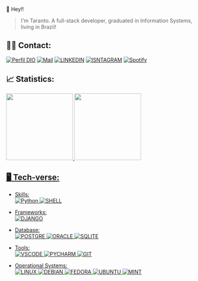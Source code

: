 👋 Hey!!
> I'm Taranto. A full-stack developer, graduated in Information Systems, living in Brazil!<br>

<h2>🙋‍♂️ Contact:</h2>

[![Perfil DIO](https://img.shields.io/badge/-Meu%20Perfil%20na%20DIO-0000EE?style=for-the-badge&logo=gitbook&logoColor=white)](https://www.dio.me/users/felipetaranto)
[![Mail](https://img.shields.io/badge/Gmail-D14836?style=for-the-badge&logo=gmail&logoColor=white)](mailto:felipetaranto@gmail.com)
[![LINKEDIN](	https://img.shields.io/badge/LinkedIn-0077B5?style=for-the-badge&logo=linkedin&logoColor=white)](https://www.linkedin.com/in/felipetaranto/)
[![ISNTAGRAM](https://img.shields.io/badge/Instagram-E4405F?style=for-the-badge&logo=instagram&logoColor=white)](https://www.instagram.com/felipetaranto/)
[![Spotify](https://img.shields.io/badge/Spotify-1ED760?style=for-the-badge&logo=spotify&logoColor=white)](https://open.spotify.com/user/22xilohp6vpyld2brncndvswa?si=25a62bde084e4bd3)

<h2>📈 Statistics:</h2>

<div>
<a href="https://github.com/seu-usuário-aqui">
<img loading="lazy" height="180em" src="https://github-readme-stats.vercel.app/api/top-langs/?username=felipetaranto&layout=compact&langs_count=7&theme=dracula"/>
<img loading="lazy" height="180em" src="https://github-readme-stats.vercel.app/api?username=felipetaranto&show_icons=true&theme=dracula&include_all_commits=true&count_private=true"/>
</div>

<h2>🖥️ Tech-verse:</h2>

- Skills:<br>
![Python](https://img.shields.io/badge/Python-3776AB?style=for-the-badge&logo=python&logoColor=white)
![SHELL](https://img.shields.io/badge/Shell_Script-121011?style=for-the-badge&logo=gnu-bash&logoColor=white)

- Frameworks:<br>
![DJANGO](https://img.shields.io/badge/Django-092E20?style=for-the-badge&logo=django&logoColor=white)

- Database:<br>
![POSTGRE](https://img.shields.io/badge/PostgreSQL-316192?style=for-the-badge&logo=postgresql&logoColor=white)
![ORACLE](https://img.shields.io/badge/Oracle-F80000?style=for-the-badge&logo=oracle&logoColor=black)
![SQLITE](https://img.shields.io/badge/SQLite-07405E?style=for-the-badge&logo=sqlite&logoColor=white)

- Tools:<br>
![VSCODE](https://img.shields.io/badge/Visual_Studio_Code-0078D4?style=for-the-badge&logo=visual%20studio%20code&logoColor=white)
![PYCHARM](https://img.shields.io/badge/PyCharm-000000.svg?&style=for-the-badge&logo=PyCharm&logoColor=white)
![GIT](https://img.shields.io/badge/GIT-E44C30?style=for-the-badge&logo=git&logoColor=white)


- Operational Systems:<br>
![LINUX](https://img.shields.io/badge/Linux-FCC624?style=for-the-badge&logo=linux&logoColor=black)
![DEBIAN](https://img.shields.io/badge/Debian-A81D33?style=for-the-badge&logo=debian&logoColor=white)
![FEDORA](https://img.shields.io/badge/Fedora-294172?style=for-the-badge&logo=fedora&logoColor=white)
![UBUNTU](https://img.shields.io/badge/Ubuntu-E95420?style=for-the-badge&logo=ubuntu&logoColor=white)
![MINT](https://img.shields.io/badge/Linux_Mint-87CF3E?style=for-the-badge&logo=linux-mint&logoColor=white)

 

